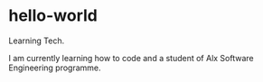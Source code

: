 # hello-world
Learning Tech.

I am currently learning how to code and a student of Alx Software Engineering programme.
